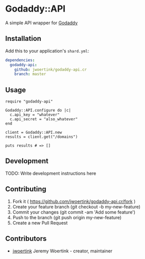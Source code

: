 # Godaddy::API

A simple API wrapper for [Godaddy](https://www.godaddy.com/)

## Installation

Add this to your application's `shard.yml`:

```yaml
dependencies:
  godaddy-api:
    github: jwoertink/godaddy-api.cr
    branch: master
```

## Usage

```crystal
require "godaddy-api"

Godaddy::API.configure do |c|
  c.api_key = "whatever"
  c.api_secret = "also_whatever"
end

client = Godaddy::API.new
results = client.get("/domains")

puts results # => []
```


## Development

TODO: Write development instructions here

## Contributing

1. Fork it ( https://github.com/jwoertink/godaddy-api.cr/fork )
2. Create your feature branch (git checkout -b my-new-feature)
3. Commit your changes (git commit -am 'Add some feature')
4. Push to the branch (git push origin my-new-feature)
5. Create a new Pull Request

## Contributors

- [jwoertink](https://github.com/jwoertink) Jeremy Woertink - creator, maintainer
